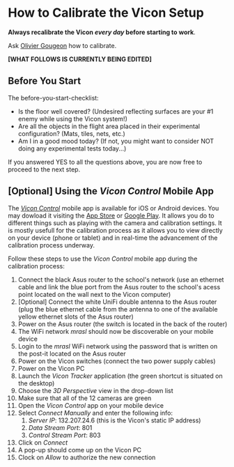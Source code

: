 # How to Calibrate the Vicon Setup

**Always recalibrate the Vicon **_**every day**_** before starting to work**.

Ask [Olivier Gougeon](mailto:olivier.gougeon@polymtl.ca) how to calibrate.

**\[WHAT FOLLOWS IS CURRENTLY BEING EDITED\]**

## Before You Start

The before-you-start-checklist:

* Is the floor well covered? \(Undesired reflecting surfaces are your \#1 enemy while using the Vicon system!\)
* Are all the objects in the flight area placed in their experimental configuration? \(Mats, tiles, nets, etc.\)
* Am I in a good mood today? \(If not, you might want to consider NOT doing any experimental tests today...\)

If you answered YES to all the questions above, you are now free to proceed to the next step.

## \[Optional\] Using the _Vicon Control_ Mobile App

The [_Vicon Control_](https://www.vicon.com/products/software/vicon-control) mobile app is available for iOS or Android devices. You may dowload it visiting the [App Store](https://itunes.apple.com/ca/app/vicon-control/id969977655) or [Google Play](https://play.google.com/store/apps/details?id=com.vicon.control). It allows you do to different things such as playing with the camera and calibration settings. It is mostly usefull for the calibration process as it allows you to view directly on your device \(phone or tablet\) and in real-time the advancement of the calibration process underway.

Follow these steps to use the _Vicon Control_ mobile app during the calibration process:

1. Connect the black Asus router to the school's network \(use an ethernet cable and link the blue port from the Asus router to the school's acess point located on the wall next to the Vicon computer\)
2. \[Optional\] Connect the white UniFi double antenna to the Asus router \(plug the blue ethernet cable from the antenna to one of the available yellow ethernet slots of the Asus router\)
3. Power on the Asus router \(the switch is located in the back of the router\)
4. The WiFi network _mrasl_ should now be discoverable on your mobile device
5. Login to the _mrasl_ WiFi network using the password that is written on the post-it located on the Asus router
6. Power on the Vicon switches \(connect the two power supply cables\)
7. Power on the Vicon PC
8. Launch the _Vicon Tracker_ application \(the green shortcut is situated on the desktop\)
9. Choose the _3D Perspective_ view in the drop-down list
10. Make sure that all of the 12 cameras are green
11. Open the _Vicon Control_ app on your mobile device
12. Select _Connect Manually_ and enter the following info:
    1. _Server IP_: 132.207.24.6 \(this is the Vicon's static IP address\)
    2. _Data Stream Port_: 801
    3. _Control Stream Port_: 803
13. Click on _Connect_
14. A pop-up should come up on the Vicon PC
15. Clock on _Allow_ to authorize the new connection



